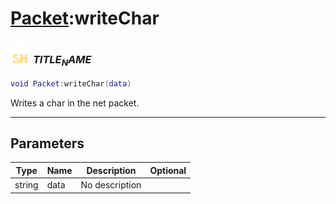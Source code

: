 # [Packet](../packet/README.md):writeChar

### <img src="../../.gitbook/assets/shared.png" width="32" height="32" /> $TITLE_NAME$

```lua
void Packet:writeChar(data)
```

Writes a char in the net packet.<br>

-----------------
## Parameters

| Type   | Name | Description | Optional |
| ------ | ---- | ----------- | -------: |
| string | data | No description |  |

